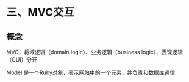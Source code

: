 # 三、MVC交互
## 概念
MVC，将域逻辑（domain logic）、业务逻辑（business logic）、表现逻辑（GUI）分开

Model 是一个Ruby对象，表示网站中的一个元素，并负责和数据库通信
